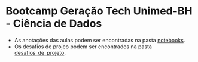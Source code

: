 # Bootcamp Geração Tech Unimed-BH - Ciência de Dados
- As anotações das aulas podem ser encontradas na pasta [notebooks](notebooks/).
- Os desafios de projeo podem ser encontrados na pasta [desafios_de_projeto](desafios_de_projeto/).


